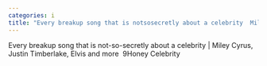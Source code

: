 ```yaml
---
categories: i
title: "Every breakup song that is notsosecretly about a celebrity  Miley Cyrus Justin Timberlake Elvis and more  9Honey Celebrity"
---
```

Every breakup song that is not-so-secretly about a celebrity | Miley Cyrus, Justin Timberlake, Elvis and more&nbsp;&nbsp;9Honey Celebrity